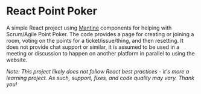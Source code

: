 # React Point Poker

A simple React project using [Mantine](https://ui.mantine.dev) components for helping with Scrum/Agile Point Poker. The code provides a page for creating or joining a room, voting on the points for a ticket/issue/thing, and then resetting. It does not provide chat support or similar, it is assumed to be used in a meeting or discussion to happen on another platform in parallel to using the website.

*Note: This project likely does not follow React best practices - it's more a learning project. As such, support, fixes, and code quality may vary. Thank you!*